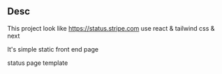 ## Desc
This project look like https://status.stripe.com use react & tailwind css & next

It's simple static front end page

status page template